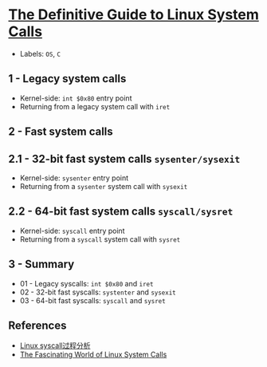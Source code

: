 # [The Definitive Guide to Linux System Calls][01]

[01]: https://blog.packagecloud.io/the-definitive-guide-to-linux-system-calls/

* Labels: `OS`, `C`

## 1 - Legacy system calls

* Kernel-side: `int $0x80` entry point
* Returning from a legacy system call with `iret`


## 2 - Fast system calls

## 2.1 - 32-bit fast system calls `sysenter/sysexit`

* Kernel-side: `sysenter` entry point
* Returning from a `sysenter` system call with `sysexit`

## 2.2 - 64-bit fast system calls `syscall/sysret`

* Kernel-side: `syscall` entry point
* Returning from a `syscall` system call with `sysret`

## 3 - Summary

* 01 - Legacy syscalls: `int $0x80` and `iret`
* 02 - 32-bit fast syscalls: `systenter` and `sysexit`
* 03 - 64-bit fast syscalls: `syscall`   and `sysret`


## References

* [Linux syscall过程分析][02]
* [The Fascinating World of Linux System Calls][03]

[02]: https://cloud.tencent.com/developer/article/1492374
[03]: https://sysdig.com/blog/fascinating-world-linux-system-calls
